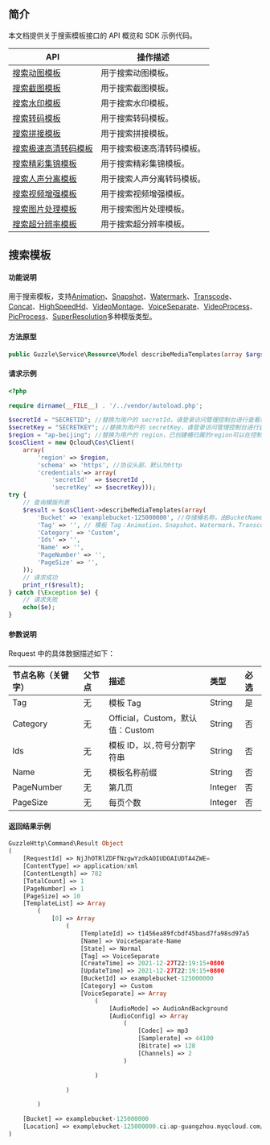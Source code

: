 ## 简介

本文档提供关于搜索模板接口的 API 概览和 SDK 示例代码。

| API           | 操作描述                 |
| ------------- |  ---------------------- |
| [搜索动图模板](https://cloud.tencent.com/document/product/436/54027) | 用于搜索动图模板。 |
| [搜索截图模板](https://cloud.tencent.com/document/product/436/54031) | 用于搜索截图模板。 |
| [搜索水印模板](https://cloud.tencent.com/document/product/436/54035) | 用于搜索水印模板。 |
| [搜索转码模板](https://cloud.tencent.com/document/product/436/54039) | 用于搜索转码模板。 |
| [搜索拼接模板](https://cloud.tencent.com/document/product/436/54043) | 用于搜索拼接模板。 |
| [搜索极速高清转码模板](https://cloud.tencent.com/document/product/436/58309) | 用于搜索极速高清转码模板。 |
| [搜索精彩集锦模板](https://cloud.tencent.com/document/product/436/58312) | 用于搜索精彩集锦模板。 |
| [搜索人声分离模板](https://cloud.tencent.com/document/product/436/58317) | 用于搜索人声分离转码模板。 |
| [搜索视频增强模板](https://cloud.tencent.com/document/product/436/60747) | 用于搜索视频增强模板。 |
| [搜索图片处理模板](https://cloud.tencent.com/document/product/436/67227) | 用于搜索图片处理模板。 |
| [搜索超分辨率模板](https://cloud.tencent.com/document/product/436/67168) | 用于搜索超分辨率模板。 |

## 搜索模板

#### 功能说明

用于搜索模板，支持[Animation](https://cloud.tencent.com/document/product/436/54027)、[Snapshot](https://cloud.tencent.com/document/product/436/54031)、[Watermark](https://cloud.tencent.com/document/product/436/54035)、[Transcode](https://cloud.tencent.com/document/product/436/54039)、[Concat](https://cloud.tencent.com/document/product/436/54043)、[HighSpeedHd](https://cloud.tencent.com/document/product/436/58309)、[VideoMontage](https://cloud.tencent.com/document/product/436/58312)、[VoiceSeparate](https://cloud.tencent.com/document/product/436/58317)、[VideoProcess](https://cloud.tencent.com/document/product/436/60747)、[PicProcess](https://cloud.tencent.com/document/product/436/67227)、[SuperResolution](https://cloud.tencent.com/document/product/436/67168)多种模版类型。

#### 方法原型

```php
public Guzzle\Service\Resource\Model describeMediaTemplates(array $args = array());
```

#### 请求示例

```php
<?php

require dirname(__FILE__) . '/../vendor/autoload.php';

$secretId = "SECRETID"; //替换为用户的 secretId，请登录访问管理控制台进行查看和管理，https://console.cloud.tencent.com/cam/capi
$secretKey = "SECRETKEY"; //替换为用户的 secretKey，请登录访问管理控制台进行查看和管理，https://console.cloud.tencent.com/cam/capi
$region = "ap-beijing"; //替换为用户的 region，已创建桶归属的region可以在控制台查看，https://console.cloud.tencent.com/cos5/bucket
$cosClient = new Qcloud\Cos\Client(
    array(
        'region' => $region,
        'schema' => 'https', //协议头部，默认为http
        'credentials'=> array(
            'secretId'  => $secretId ,
            'secretKey' => $secretKey)));
try {
    // 查询模版列表
    $result = $cosClient->describeMediaTemplates(array(
        'Bucket' => 'examplebucket-125000000', //存储桶名称，由BucketName-Appid 组成，可以在COS控制台查看 https://console.cloud.tencent.com/cos5/bucket
        'Tag' => '', // 模板 Tag：Animation、Snapshot、Watermark、Transcode、Concat、HighSpeedHd、VideoMontage、VoiceSeparate、VideoProcess、PicProcess
        'Category' => 'Custom',
        'Ids' => '',
        'Name' => '',
        'PageNumber' => '',
        'PageSize' => '',
    ));
    // 请求成功
    print_r($result);
} catch (\Exception $e) {
    // 请求失败
    echo($e);
}
```

#### 参数说明

Request 中的具体数据描述如下：

| 节点名称（关键字） | 父节点 | 描述                             | 类型    | 必选 |
| :----------------- | :----- | :------------------------------- | :------ | :--- |
| Tag                | 无     | 模板 Tag                         | String  | 是   |
| Category           | 无     | Official，Custom，默认值：Custom | String  | 否   |
| Ids                | 无     | 模板 ID，以`,`符号分割字符串     | String  | 否   |
| Name               | 无     | 模板名称前缀                     | String  | 否   |
| PageNumber         | 无     | 第几页                           | Integer | 否   |
| PageSize           | 无     | 每页个数                         | Integer | 否   |

#### 返回结果示例

```php
GuzzleHttp\Command\Result Object
(
    [RequestId] => NjJhOTRlZDFfNzgwYzdkAOIUDOAIUDTA4ZWE=
    [ContentType] => application/xml
    [ContentLength] => 782
    [TotalCount] => 1
    [PageNumber] => 1
    [PageSize] => 10
    [TemplateList] => Array
        (
            [0] => Array
                (
                    [TemplateId] => t1456ea89fcbdf45basd7fa98sd97a5
                    [Name] => VoiceSeparate-Name
                    [State] => Normal
                    [Tag] => VoiceSeparate
                    [CreateTime] => 2021-12-27T22:19:15+0800
                    [UpdateTime] => 2021-12-27T22:19:15+0800
                    [BucketId] => examplebucket-125000000
                    [Category] => Custom
                    [VoiceSeparate] => Array
                        (
                            [AudioMode] => AudioAndBackground
                            [AudioConfig] => Array
                                (
                                    [Codec] => mp3
                                    [Samplerate] => 44100
                                    [Bitrate] => 128
                                    [Channels] => 2
                                )

                        )

                )

        )

    [Bucket] => examplebucket-125000000
    [Location] => examplebucket-125000000.ci.ap-guangzhou.myqcloud.com/template
)
```
